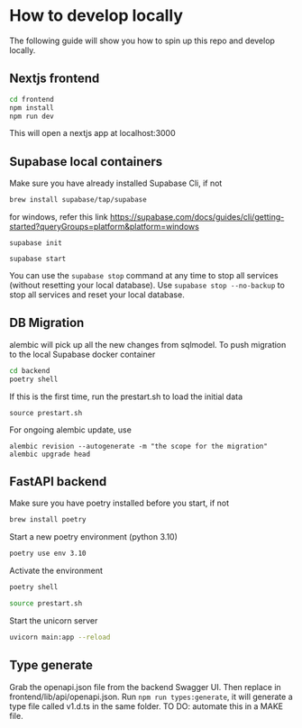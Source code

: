 # How to develop locally
The following guide will show you how to spin up this repo and develop locally.
## Nextjs frontend
```bash
cd frontend
npm install
npm run dev
```
This will open a nextjs app at localhost:3000
## Supabase local containers
Make sure you have already installed Supabase Cli, if not
```bash
brew install supabase/tap/supabase
```
for windows, refer this link https://supabase.com/docs/guides/cli/getting-started?queryGroups=platform&platform=windows

```
supabase init
```
```
supabase start
```
You can use the `supabase stop` command at any time to stop all services (without resetting your local database). Use `supabase stop --no-backup` to stop all services and reset your local database.

## DB Migration
alembic will pick up all the new changes from sqlmodel. To push migration to the local Supabase docker container
```bash
cd backend
poetry shell
```
If this is the first time, run the prestart.sh to load the initial data
```
source prestart.sh
```
For ongoing alembic update, use
```
alembic revision --autogenerate -m "the scope for the migration"
alembic upgrade head
```

## FastAPI backend
Make sure you have poetry installed before you start, if not
```bash
brew install poetry
```
Start a new poetry environment (python 3.10)
```bash
poetry use env 3.10
```
Activate the environment
```bash
poetry shell
```
```bash
source prestart.sh
```
Start the unicorn server
```bash
uvicorn main:app --reload
```
## Type generate
Grab the openapi.json file from the backend Swagger UI. Then replace in frontend/lib/api/openapi.json.
Run `npm run types:generate`, it will generate a type file called v1.d.ts in the same folder.
TO DO: automate this in a MAKE file.
